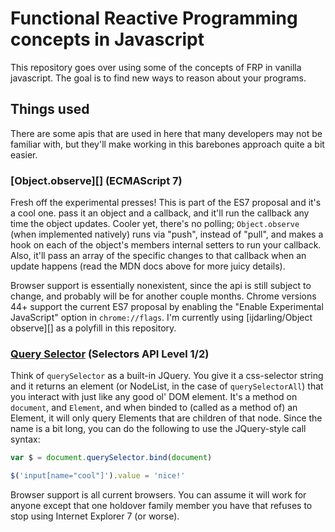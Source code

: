 # Functional Reactive Programming concepts in Javascript

This repository goes over using some of the concepts of FRP in vanilla 
javascript. The goal is to find new ways to reason about your programs.

## Things used

There are some apis that are used in here that many developers may not be
familiar with, but they'll make working in this barebones approach quite a bit
easier.

### [Object.observe][] (ECMAScript 7)

Fresh off the experimental presses! This is part of the ES7 proposal and it's 
a cool one. pass it an object and a callback, and it'll run the callback
any time the object updates. Cooler yet, there's no polling; `Object.observe`
(when implemented natively) runs via "push", instead of "pull", and makes a
hook on each of the object's members internal setters to run your callback.
Also, it'll pass an array of the specific changes to that callback when an 
update happens (read the MDN docs above for more juicy details).

Browser support is essentially nonexistent, since the api is still subject
to change, and probably will be for another couple months. Chrome versions 44+
support the current ES7 proposal by enabling the "Enable Experimental 
JavaScript" option in `chrome://flags`. I'm currently using 
[ijdarling/Object observe][] as a polyfill in this repository.

### [Query Selector][] (Selectors API Level 1/2)

Think of `querySelector` as a built-in JQuery. You give it a css-selector
string and it returns an element (or NodeList, in the case of 
`querySelectorAll`) that you interact with just like any good ol' DOM
element. It's a method on `document`, and `Element`, and when binded to
(called as a method of) an Element, it will only query Elements that are
children of that node. Since the name is a bit long, you can do the following
to use the JQuery-style call syntax:

```js
var $ = document.querySelector.bind(document)

$('input[name="cool"]').value = 'nice!'
```

Browser support is all current browsers. You can assume it will work for anyone
except that one holdover family member you have that refuses to stop using
Internet Explorer 7 (or worse).

[Object observe]: https://developer.mozilla.org/en-US/docs/Web/JavaScript/Reference/Global_Objects/Object/observe
[Query Selector]: https://developer.mozilla.org/en-US/docs/Web/API/Document/querySelector
[Arrow Functions]: https://developer.mozilla.org/en-US/docs/Web/JavaScript/Reference/Functions/Arrow_functions

[jdarling/Object.observe]: https://github.com/jdarling/Object.observe
[thlorenz/es6ify]:         https://github.com/thlorenz/es6ify
